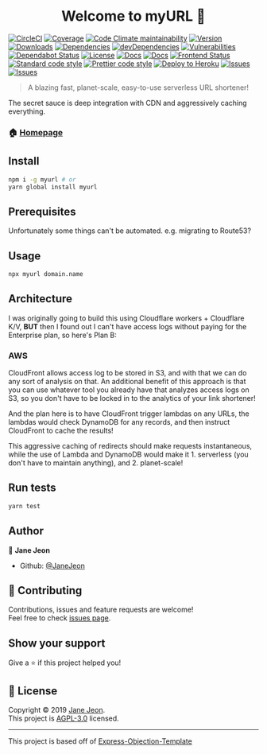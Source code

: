 <h1 align="center">Welcome to myURL 👋</h1>

[![CircleCI](https://img.shields.io/circleci/build/github/JaneJeon/myURL)](https://circleci.com/gh/JaneJeon/myURL)
[![Coverage](https://codecov.io/gh/JaneJeon/myurl/branch/master/graph/badge.svg)](https://codecov.io/gh/JaneJeon/myurl)
[![Code Climate maintainability](https://img.shields.io/codeclimate/maintainability/JaneJeon/myURL)](https://codeclimate.com/github/JaneJeon/myURL/maintainability)
[![Version](https://img.shields.io/npm/v/myurl)](https://www.npmjs.com/package/myurl)
[![Downloads](https://img.shields.io/npm/dt/myurl)](https://www.npmjs.com/package/myurl)
[![Dependencies](https://img.shields.io/david/JaneJeon/myurl)](https://david-dm.org/JaneJeon/myurl)
[![devDependencies](https://img.shields.io/david/dev/JaneJeon/myurl)](https://david-dm.org/JaneJeon/myurl?type=dev)
[![Vulnerabilities](https://img.shields.io/snyk/vulnerabilities/github/JaneJeon/myURL)](https://snyk.io//test/github/JaneJeon/myURL?targetFile=package.json)
[![Dependabot Status](https://api.dependabot.com/badges/status?host=github&repo=JaneJeon/myURL)](https://dependabot.com)
[![License](https://img.shields.io/npm/l/myurl)](https://github.com/JaneJeon/myURL/blob/master/LICENSE)
[![Docs](https://img.shields.io/badge/docs-github-blue)](https://janejeon.github.io/myURL)
[![Docs](https://img.shields.io/badge/docs-surge-yellowgreen)](https://my-url.surge.sh)
[![Frontend Status](https://img.shields.io/netlify/03c1ca61-fcec-48e4-919a-a4b971ef294f)](https://app.netlify.com/sites/my-url/deploys)
[![Standard code style](https://img.shields.io/badge/code_style-standard-brightgreen.svg)](https://standardjs.com)
[![Prettier code style](https://img.shields.io/badge/code_style-prettier-ff69b4.svg)](https://github.com/prettier/prettier)
[![Deploy to Heroku](https://img.shields.io/badge/deploy%20to-heroku-6762a6)](https://heroku.com/deploy)
[![Issues](https://img.shields.io/badge/issues-trello-blue)](https://trello.com/b/FDOEWRJo)
[![Issues](https://img.shields.io/badge/issues-github-blue)](https://github.com/JaneJeon/myURL/issues)

> A blazing fast, planet-scale, easy-to-use serverless URL shortener!

The secret sauce is deep integration with CDN and aggressively caching everything.

### 🏠 [Homepage](https://github.com/JaneJeon/myURL)

## Install

```sh
npm i -g myurl # or
yarn global install myurl
```

## Prerequisites

Unfortunately some things can't be automated. e.g. migrating to Route53?

## Usage

```sh
npx myurl domain.name
```

## Architecture

I was originally going to build this using Cloudflare workers + Cloudflare K/V,
**BUT** then I found out I can't have access logs without paying for the Enterprise plan, so here's Plan B:

### AWS

CloudFront allows access log to be stored in S3, and with that we can do any sort of analysis on that.
An additional benefit of this approach is that you can use whatever tool you already have that analyzes access logs on S3, so you don't have to be locked in to the analytics of your link shortener!

And the plan here is to have CloudFront trigger lambdas on any URLs, the lambdas would check DynamoDB for any records, and then instruct CloudFront to cache the results!

This aggressive caching of redirects should make requests instantaneous, while the use of Lambda and DynamoDB would make it 1. serverless (you don't have to maintain anything), and 2. planet-scale!

## Run tests

```sh
yarn test
```

## Author

👤 **Jane Jeon**

- Github: [@JaneJeon](https://github.com/JaneJeon)

## 🤝 Contributing

Contributions, issues and feature requests are welcome!  
Feel free to check [issues page](https://github.com/JaneJeon/myURL/issues).

## Show your support

Give a ⭐️ if this project helped you!

## 📝 License

Copyright © 2019 [Jane Jeon](https://github.com/JaneJeon).<br />
This project is [AGPL-3.0](https://github.com/JaneJeon/myURL/blob/master/LICENSE) licensed.

---

This project is based off of [Express-Objection-Template](https://github.com/JaneJeon/express-objection-template)
